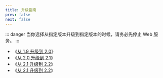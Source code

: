 ```yaml
---
title: 升级指南
prev: false
next: false
---
```


::: danger
当你选择从指定版本升级到指定版本的时候，请务必先停止 Web 服务。
:::

- 《[从 1.9 升级到 2.0](1.9-to-2.0.md)》
- 《[从 2.0 升级到 2.1](2.0-to-2.1.md)》
- 《[从 2.1 升级到 2.2](2.1-to-2.2.md)》
- 《[从 2.1 升级到 2.2](2.2-to-2.3.md)》
